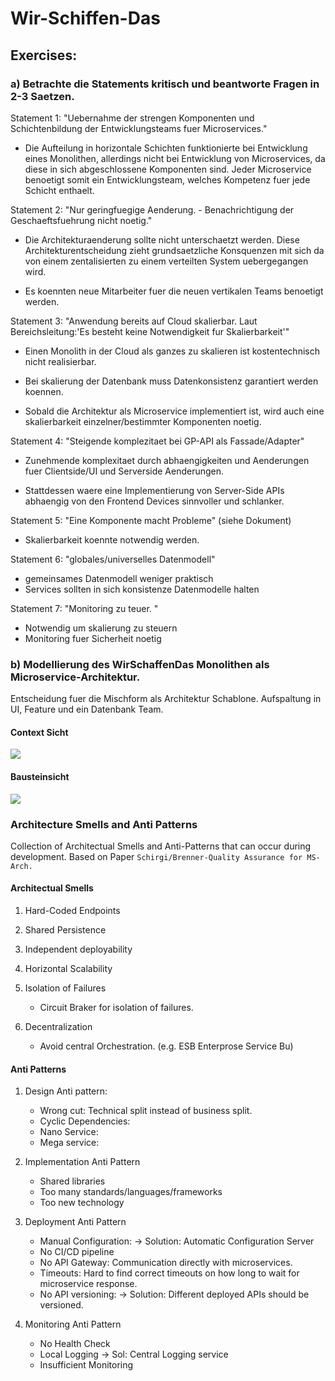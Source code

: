 # Wir-Schiffen-Das


## Exercises:

### a) Betrachte die Statements kritisch und beantworte Fragen in 2-3 Saetzen.


Statement 1: "Uebernahme der strengen Komponenten und Schichtenbildung der Entwicklungsteams fuer Microservices."

- Die Aufteilung in horizontale Schichten funktionierte bei Entwicklung eines Monolithen, allerdings nicht bei Entwicklung von Microservices, da diese in sich abgeschlossene Komponenten sind. Jeder Microservice benoetigt somit ein Entwicklungsteam, welches Kompetenz fuer jede Schicht enthaelt.


Statement 2: "Nur geringfuegige Aenderung. - Benachrichtigung der Geschaeftsfuehrung nicht noetig."

- Die Architekturaenderung sollte nicht unterschaetzt werden. Diese Architekturentscheidung zieht grundsaetzliche Konsquenzen mit sich da von einem zentalisierten zu einem verteilten System uebergegangen wird.

- Es koennten neue Mitarbeiter fuer die neuen vertikalen Teams benoetigt werden.


Statement 3: "Anwendung bereits auf Cloud skalierbar. Laut Bereichsleitung:'Es besteht keine Notwendigkeit fur Skalierbarkeit'"

- Einen Monolith in der Cloud als ganzes zu skalieren ist kostentechnisch nicht realisierbar.

- Bei skalierung der Datenbank muss Datenkonsistenz garantiert werden koennen.

- Sobald die Architektur als Microservice implementiert ist, wird auch eine skalierbarkeit einzelner/bestimmter Komponenten noetig.


Statement 4: "Steigende komplezitaet bei GP-API als Fassade/Adapter"

- Zunehmende komplexitaet durch abhaengigkeiten und Aenderungen fuer Clientside/UI und Serverside Aenderungen.

- Stattdessen waere eine Implementierung von Server-Side APIs abhaengig von den Frontend Devices sinnvoller und schlanker.

Statement 5: "Eine Komponente macht Probleme" (siehe Dokument)

- Skalierbarkeit koennte notwendig werden.


Statement 6: "globales/universelles Datenmodell"

- gemeinsames Datenmodell weniger praktisch
- Services sollten in sich konsistenze Datenmodelle halten


Statement 7: "Monitoring zu teuer. "

- Notwendig um skalierung zu steuern
- Monitoring fuer Sicherheit noetig




### b) Modellierung des WirSchaffenDas Monolithen als Microservice-Architektur.

Entscheidung fuer die Mischform als Architektur Schablone.
Aufspaltung in UI, Feature und ein Datenbank Team.


#### Context Sicht

![](context-view.svg)

####  Bausteinsicht 


![](development-view.svg)


### Architecture Smells and Anti Patterns

Collection of Architectual Smells and Anti-Patterns that can occur during development.
Based on Paper `Schirgi/Brenner-Quality Assurance for MS-Arch.`


#### Architectual Smells


1. Hard-Coded Endpoints

2. Shared Persistence

3. Independent deployability

4. Horizontal Scalability

5. Isolation of Failures
   - Circuit Braker for isolation of failures.

6. Decentralization
   - Avoid central Orchestration. (e.g. ESB Enterprose Service Bu)


#### Anti Patterns

1. Design Anti pattern:
   - Wrong cut: Technical split instead of business split.
   - Cyclic Dependencies:
   - Nano Service:
   - Mega service:

2. Implementation Anti Pattern
    - Shared libraries
    - Too many standards/languages/frameworks
    - Too new technology

3. Deployment Anti Pattern
    - Manual Configuration: -> Solution: Automatic Configuration Server
    - No CI/CD pipeline
    - No API Gateway: Communication directly with microservices.
    - Timeouts: Hard to find correct timeouts on how long to wait for microservice response.
    - No API versioning: -> Solution: Different deployed APIs should be versioned.

4. Monitoring Anti Pattern
    - No Health Check
    - Local Logging -> Sol: Central Logging service
    - Insufficient Monitoring
